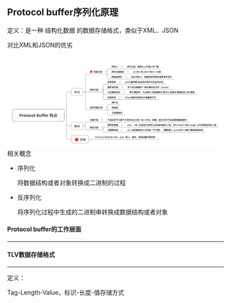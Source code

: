 ## Protocol buffer序列化原理

定义：是一种 结构化数据 的数据存储格式，类似于XML、JSON

对比XML和JSON的优劣

<img src='./img/WechatIMG2.png' align='left' width=500>

相关概念

- 序列化

  将数据结构或者对象转换成二进制的过程

- 反序列化

  将序列化过程中生成的二进制串转换成数据结构或者对象



#### Protocol buffer的工作层面

---











#### TLV数据存储格式

----

定义：

Tag-Length-Value，标识-长度-值存储方式

